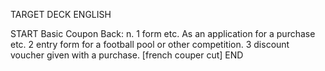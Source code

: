 TARGET DECK
ENGLISH

START
Basic
Coupon
Back: n. 1 form etc. As an application for a purchase etc. 2 entry form for a football pool or other competition. 3 discount voucher given with a purchase. [french couper cut]
END
